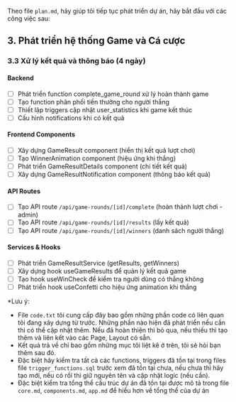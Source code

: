 Theo file `plan.md`, hãy giúp tôi tiếp tục phát triển dự án, hãy bắt đầu với các công việc sau:

## 3. Phát triển hệ thống Game và Cá cược

### 3.3 Xử lý kết quả và thông báo (4 ngày)

#### Backend
- [ ] Phát triển function complete_game_round xử lý hoàn thành game
- [ ] Tạo function phân phối tiền thưởng cho người thắng
- [ ] Thiết lập triggers cập nhật user_statistics khi game kết thúc
- [ ] Cấu hình notifications khi có kết quả

#### Frontend Components
- [ ] Xây dựng GameResult component (hiển thị kết quả lượt chơi)
- [ ] Tạo WinnerAnimation component (hiệu ứng khi thắng)
- [ ] Phát triển GameResultDetails component (chi tiết kết quả)
- [ ] Xây dựng GameResultNotification component (thông báo kết quả)

#### API Routes
- [ ] Tạo API route `/api/game-rounds/[id]/complete` (hoàn thành lượt chơi - admin)
- [ ] Tạo API route `/api/game-rounds/[id]/results` (lấy kết quả)
- [ ] Tạo API route `/api/game-rounds/[id]/winners` (danh sách người thắng)

#### Services & Hooks
- [ ] Phát triển GameResultService (getResults, getWinners)
- [ ] Xây dựng hook useGameResults để quản lý kết quả game
- [ ] Tạo hook useWinCheck để kiểm tra người dùng có thắng không
- [ ] Phát triển hook useConfetti cho hiệu ứng animation khi thắng

*Lưu ý:
- File `code.txt` tôi cung cấp đây bao gồm những phần code có liên quan tôi đang xây dựng từ trước. Những phần nào hiện đã phát triển nếu cần thì có thể cập nhật thêm. Nếu đã hoàn thiện thì bỏ qua, nếu thiếu thì tạo thêm và liên kết vào các Page, Layout có sẵn.
- Kết quả trả về chỉ bao gồm những mục tôi liệt kê ở trên, tôi sẽ hỏi bạn thêm sau đó.
- Đặc biệt hãy kiểm tra tất cả các functions, triggers đã tồn tại trong files file `trigger_functions.sql`​ trước xem đã tồn tại chưa, nếu chưa thì hãy tạo mới, nếu có rồi thì giữ nguyên tên và cập nhật logic (nếu cần).
- Đặc biệt kiểm tra tổng thể cấu trúc dự án đã tồn tại được mô tả trong file `core.md`, `components.md`, `app.md` để hiểu hơn về tổng thể của dự án
